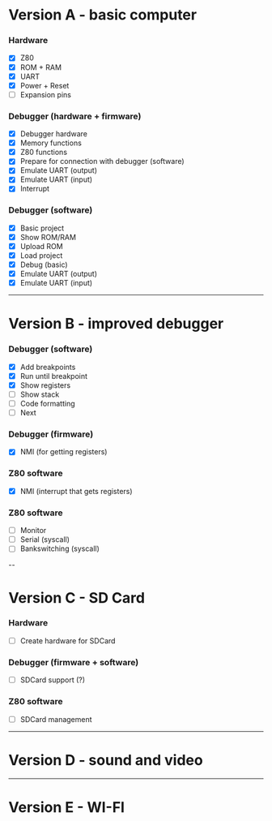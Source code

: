 # Version A - basic computer

### Hardware

- [x] Z80
- [x] ROM + RAM
- [x] UART
- [x] Power + Reset
- [ ] Expansion pins

### Debugger (hardware + firmware)

- [x] Debugger hardware
- [x] Memory functions
- [x] Z80 functions
- [x] Prepare for connection with debugger (software)
- [x] Emulate UART (output)
- [x] Emulate UART (input)
- [x] Interrupt

### Debugger (software)

- [x] Basic project
- [x] Show ROM/RAM
- [x] Upload ROM
- [x] Load project
- [x] Debug (basic)
- [x] Emulate UART (output)
- [x] Emulate UART (input)

---

# Version B - improved debugger

### Debugger (software)

- [x] Add breakpoints
- [x] Run until breakpoint
- [x] Show registers
- [ ] Show stack
- [ ] Code formatting
- [ ] Next

### Debugger (firmware)
- [x] NMI (for getting registers)

### Z80 software

- [x] NMI (interrupt that gets registers)

### Z80 software

- [ ] Monitor
- [ ] Serial (syscall)
- [ ] Bankswitching (syscall)

--

# Version C - SD Card

### Hardware

- [ ] Create hardware for SDCard

### Debugger (firmware + software)

- [ ] SDCard support (?)

### Z80 software

- [ ] SDCard management

---

# Version D - sound and video

---

# Version E - WI-FI
